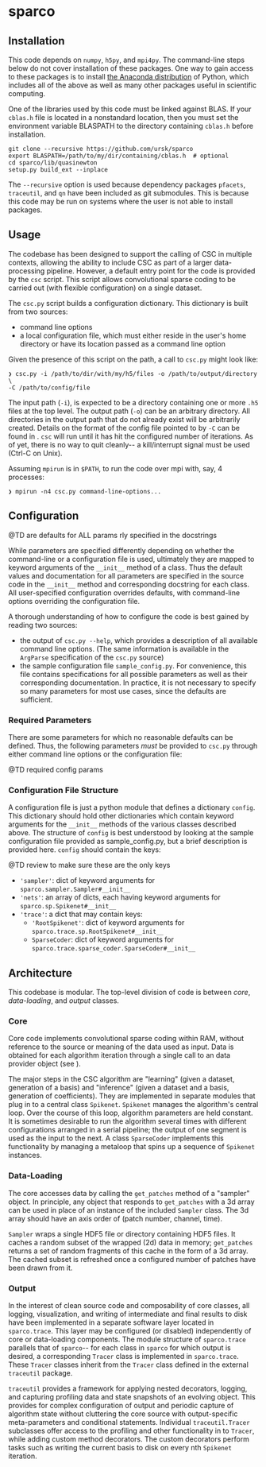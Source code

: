 # sparco

## Installation

This code depends on `numpy`, `h5py`, and `mpi4py`. The command-line steps below do not cover installation of these packages. One way to gain access to these packages is to install [the Anaconda distribution](http://continuum.io/downloads) of Python, which includes all of the above as well as many other packages useful in scientific computing.

One of the libraries used by this code must be linked against BLAS. If your `cblas.h` file is located in a nonstandard location, then you must set the environment variable BLASPATH to the directory containing `cblas.h` before installation.

    git clone --recursive https://github.com/ursk/sparco
    export BLASPATH=/path/to/my/dir/containing/cblas.h  # optional
    cd sparco/lib/quasinewton
    setup.py build_ext --inplace

The `--recursive` option is used because dependency packages `pfacets`, `traceutil`, and `qn` have been included as git submodules. This is because this code may be run on systems where the user is not able to install packages.

## Usage

The codebase has been designed to support the calling of CSC in multiple contexts, allowing the ability to include CSC as part of a larger data-processing pipeline. However, a default entry point for the code is provided by the `csc` script. This script allows convolutional sparse coding to be carried out (with flexible configuration) on a single dataset.

The `csc.py` script builds a configuration dictionary. This dictionary is built from two sources:

- command line options
- a local configuration file, which must either reside in the user's home directory or have its location passed as a command line option

Given the presence of this script on the path, a call to `csc.py` might look like:

    ❯ csc.py -i /path/to/dir/with/my/h5/files -o /path/to/output/directory \
    -C /path/to/config/file

The input path (`-i`), is expected to be a directory containing one or more `.h5` files at the top level. The output path (`-o`) can be an arbitrary directory. All directories in the output path that do not already exist will be arbitrarily created. Details on the format of the config file pointed to by `-C` can be found in [](#configuration-file-structure). `csc` will run until it has hit the configured number of iterations. As of yet, there is no way to quit cleanly-- a kill/interrupt signal must be used (Ctrl-C on Unix).

Assuming `mpirun` is in `$PATH`, to run the code over mpi with, say, 4 processes:

    ❯ mpirun -n4 csc.py command-line-options...

## Configuration

@TD are defaults for ALL params rly specified in the docstrings

While parameters are specified differently depending on whether the command-line or a configuration file is used, ultimately they are mapped to keyword arguments of the `__init__` method of a class. Thus the default values and documentation for all parameters are specified in the source code in the `__init__` method and corresponding docstring for each class. All user-specified configuration overrides defaults, with command-line options overriding the configuration file.

A thorough understanding of how to configure the code is best gained by reading two sources:

- the output of `csc.py --help`, which provides a description of all available command line options. (The same information is available in the `ArgParse` specification of the `csc.py` source)
- the sample configuration file `sample_config.py`. For convenience, this file contains specifications for all possible parameters as well as their corresponding documentation. In practice, it is not necessary to specify so many parameters for most use cases, since the defaults are sufficient.

### Required Parameters

There are some parameters for which no reasonable defaults can be defined. Thus, the following parameters *must* be provided to `csc.py` through either command line options or the configuration file:

@TD required config params

### Configuration File Structure

A configuration file is just a python module that defines a dictionary `config`. This dictionary should hold other dictionaries which contain keyword arguments for the `__init__` methods of the various classes described above. The structure of `config` is best understood by looking at the sample configuration file provided as sample_config.py, but a brief description is provided here. `config` should contain the keys:

@TD review to make sure these are the only keys
- `'sampler'`: dict of keyword arguments for `sparco.sampler.Sampler#__init__`
- `'nets'`: an array of dicts, each having keyword arguments for `sparco.sp.Spikenet#__init__`
- `'trace'`: a dict that may contain keys:
    - `'RootSpikenet'`: dict of keyword arguments for `sparco.trace.sp.RootSpikenet#__init__`
    - `SparseCoder`: dict of keyword arguments for `sparco.trace.sparse_coder.SparseCoder#__init__`

## Architecture

This codebase is modular. The top-level division of code is between *core*, *data-loading*, and *output* classes.

### Core

Core code implements convolutional sparse coding within RAM, without reference to the source or meaning of the data used as input. Data is obtained for each algorithm iteration through a single call to an data provider object (see [](#data-loading)).

The major steps in the CSC algorithm are "learning" (given a dataset, generation of a basis) and "inference" (given a dataset and a basis, generation of coefficients). They are implemented in separate modules that plug in to a central class `Spikenet`. `Spikenet` manages the algorithm's central loop. Over the course of this loop, algorithm parameters are held constant. It is sometimes desirable to run the algorithm several times with different configurations arranged in a serial pipeline; the output of one segment is used as the input to the next. A class `SparseCoder` implements this functionality by managing a metaloop that spins up a sequence of `Spikenet` instances.

### Data-Loading

The core accesses data by calling the `get_patches` method of a "sampler" object. In principle, any object that responds to `get_patches` with a 3d array can be used in place of an instance of the included `Sampler` class. The 3d array should have an axis order of (patch number, channel, time).

`Sampler` wraps a single HDF5 file or directory containing HDF5 files. It caches a random subset of the wrapped (2d) data in memory; `get_patches` returns a set of random fragments of this cache in the form of a 3d array. The cached subset is refreshed once a configured number of patches have been drawn from it.

### Output

In the interest of clean source code and composability of core classes, all logging, visualization, and writing of intermediate and final results to disk have been implemented in a separate software layer located in `sparco.trace`. This layer may be configured (or disabled) independently of core or data-loading components. The module structure of `sparco.trace` parallels that of `sparco`-- for each class in `sparco` for which output is desired, a corresponding `Tracer` class is implemented in `sparco.trace`. These `Tracer` classes inherit from the `Tracer` class defined in the external `traceutil` package.

`traceutil` provides a framework for applying nested decorators, logging, and capturing profiling data and state snapshots of an evolving object. This provides for complex configuration of output and periodic capture of algorithm state without cluttering the core source with output-specific meta-parameters and conditional statements. Individual `traceutil.Tracer` subclasses offer access to the profiling and other functionality in to `Tracer`, while adding custom method decorators. The custom decorators perform tasks such as writing the current basis to disk on every nth `Spikenet` iteration.
